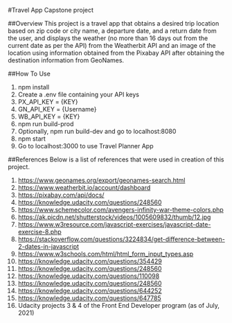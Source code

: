#Travel App Capstone project

##Overview
This project is a travel app that obtains a desired trip location based on zip code or city name, a departure date, and a return date from the user, and displays the weather (no more than 16 days out from the current date as per the API) from the Weatherbit API and an image of the location using information obtained from the Pixabay API after obtaining the destination information from GeoNames.

##How To Use
1. npm install
2. Create a .env file containing your API keys
  1. PX_API_KEY = {KEY}
  2. GN_API_KEY = {Username}
  3. WB_API_KEY = {KEY}
3. npm run build-prod
  1. Optionally, npm run build-dev and go to localhost:8080
4. npm start
5. Go to localhost:3000 to use Travel Planner App

##References
Below is a list of references that were used in creation of this project.

1. https://www.geonames.org/export/geonames-search.html
2. https://www.weatherbit.io/account/dashboard
3. https://pixabay.com/api/docs/
4. https://knowledge.udacity.com/questions/248560
5. https://www.schemecolor.com/avengers-infinity-war-theme-colors.php
6. https://ak.picdn.net/shutterstock/videos/1005609832/thumb/12.jpg
7. https://www.w3resource.com/javascript-exercises/javascript-date-exercise-8.php
8. https://stackoverflow.com/questions/3224834/get-difference-between-2-dates-in-javascript
9. https://www.w3schools.com/html/html_form_input_types.asp
10. https://knowledge.udacity.com/questions/354429
11. https://knowledge.udacity.com/questions/248560
12. https://knowledge.udacity.com/questions/110098
13. https://knowledge.udacity.com/questions/248560
14. https://knowledge.udacity.com/questions/644252
15. https://knowledge.udacity.com/questions/647785
16. Udacity projects 3 & 4 of the Front End Developer program (as of July, 2021)
